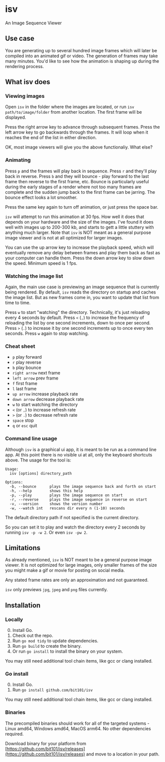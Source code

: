 # isv

An Image Sequence Viewer

## Use case

You are generating up to several hundred image frames which will later be compiled into an animated gif or video. The generation of frames may take many minutes. You'd like to see how the animation is shaping up during the rendering process.

## What isv does

### Viewing images

Open `isv` in the folder where the images are located, or run `isv path/to/image/folder` from another location. The first frame will be displayed.

Press the right arrow key to advance through subsequent frames. Press the left arrow key to go backwards through the frames. It will loop when it reaches the end of the list in either direction.

OK, most image viewers will give you the above functionaliy. What else?

### Animating

Press `p` and the frames will play back in sequence. Press `r` and they'll play back in reverse. Press `b` and they will bounce - play forward to the last frame then reverse to the first frame, etc. Bounce is particularly useful during the early stages of a render where not too many frames are complete and the sudden jump back to the first frame can be jarring. The bounce effect looks a lot smoother.

Press the same key again to turn off animation, or just press the space bar.

`isv` will attempt to run this animation at 30 fps. How well it does that depends on your hardware and the size of the images. I've found it does well with images up to 200-300 kb, and starts to gett a little stuttery with anything much larger. Note that `isv` is NOT meant as a general purpose image viewer and is not at all optimized for larger images.

You can use the up arrow key to increase the playback speed, which will eventually remove any delay between frames and play them back as fast as your computer can handle them. Press the down arrow key to slow down the speed. Minimum speed is 1 fps. 

### Watching the image list

Again, the main use case is previewing an image sequence that is currently being rendered. By default, `isv` reads the directory on startup and caches the image list. But as new frames come in, you want to update that list from time to time.

Press `w` to start "watching" the directory. Technically, it's just reloading every 4 seconds by default. Press `<` (`,`) to increase the frequency of reloading the list by one second increments, down to once per second. Press `>` (`.`) to increase it by one second increments up to once every ten seconds. Press `w` again to stop watching.

### Cheat sheet

- `p` play forward
- `r` play reverse
- `b` play bounce
- `right arrow` next frame
- `left arrow` prev frame
- `f` first frame
- `l` last frame
- `up arrow` increase playback rate
- `down arrow` decrease playback rate
- `w` to start watching the directory
- `<` (or `,`) to increase refresh rate
- `>` (or `.`) to decrease refresh rate
- `space` stop
- `q` or `esc` quit

### Command line usage

Although `isv` is a graphical ui app, it is meant to be run as a command line app. At this point there is no visible ui at all, only the keyboard shortcuts above. The usage for the tool is:

```
Usage:
  isv [options] directory_path

Options:
  -b, --bounce      plays the image sequence back and forth on start
  -h, --help        shows this help
  -p, --play        plays the image sequence on start
  -r, --reverse     plays the image sequence in reverse on start
  -v, --version     shows the version number
  -w, --watch int   rescans dir every n (1-10) seconds
```
The default directory path if not specified is the current directory. 

So you can set it to play and watch the directory every 2 seconds by running `isv -p -w 2`. Or even `isv -pw 2`.

## Limitations

As already mentioned, `isv` is NOT meant to be a general purpose image viewer. It is not optimized for large images, only smaller frames of the size you might make a gif or movie for posting on social media.

Any stated frame rates are only an approximation and not guaranteed.

`isv` only previews `jpg`, `jpeg` and `png` files currently.

## Installation

### Locally

0. Install Go.
1. Check out the repo.
2. Run `go mod tidy` to update dependencies.
3. Run `go build` to create the binary.
4. Or run `go install` to install the binary on your system.

You may still need additional tool chain items, like gcc or clang installed.

### Go install

0. Install Go.
1. Run `go install github.com/bit101/isv`

You may still need additional tool chain items, like gcc or clang installed.

### Binaries

The precompiled binaries should work for all of the targeted systems - Linux amd64, Windows amd64, MacOS arm64. No other dependencies required.

Download binary for your platform from [https://github.com/bit101/isv/releases](https://github.com/bit101/isv/releases) and move to a location in your path.

